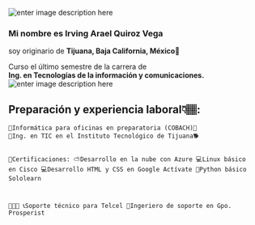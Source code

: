 <p><img src="https://i.gifer.com/origin/bd/bdb5f1d6e74ef29733053fd1ff52f2e2_w200.gif" alt="enter image description here"></p>
<h3 id="mi-nombre-es-irving-quiroz">Mi nombre es <strong>Irving Arael Quiroz Vega</strong></h3>
<p>soy originario de <strong>Tijuana, Baja California, México</strong>🌮</p>
<p>Curso el último semestre de la carrera de<br>
<strong>Ing. en Tecnologías de la información y comunicaciones.</strong><br>
<img src="https://thumbs.gfycat.com/IndelibleFlawedAfricangroundhornbill-size_restricted.gif" alt="enter image description here"></p>
<h2 id="preparación-y-experiencia-laboral👇🏽">Preparación y experiencia laboral👇🏽:</h2>
<pre><code>🏫Informática para oficinas en preparatoria (COBACH)🐯
🏫Ing. en TIC en el Instituto Tecnológico de Tijuana🐕

📃Certificaciones:
⛅Desarrollo en la nube con Azure
💻Linux básico en Cisco
💻Desarrollo HTML y CSS en Google Actívate
🐍Python básico Sololearn

👷👇🏽
📞Soporte técnico para Telcel
🔧Ingeriero de soporte en Gpo. Prosperist
</code></pre>

